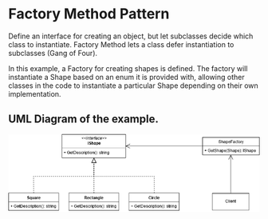 # Factory Method Pattern

Define an interface for creating an object, but let subclasses decide which class to instantiate. Factory Method lets a class defer instantiation to subclasses (Gang of Four).

In this example, a Factory for creating shapes is defined. The factory will instantiate a Shape based on an enum it is provided with, allowing other classes in the code to instantiate a particular Shape depending on their own implementation.

## UML Diagram of the example.
![](FactoryMethodPattern.png)

